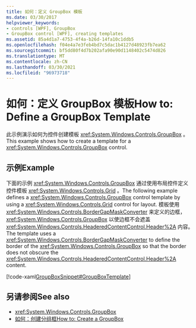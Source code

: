 ```yaml
---
title: 如何：定义 GroupBox 模板
ms.date: 03/30/2017
helpviewer_keywords:
- controls [WPF], GroupBox
- GroupBox control [WPF], creating templates
ms.assetid: 85a4d1a7-4753-4f4a-b26d-14fa10c1ddb5
ms.openlocfilehash: f04e4a7e3feb4bd7c5dac1b4127d48923fb7ea62
ms.sourcegitcommit: bf5dd80f4d7b202afa90e90d1148402c5474d826
ms.translationtype: MT
ms.contentlocale: zh-CN
ms.lasthandoff: 03/30/2021
ms.locfileid: "96973718"
---
```

# <a name="how-to-define-a-groupbox-template"></a><span data-ttu-id="902db-102">如何：定义 GroupBox 模板</span><span class="sxs-lookup"><span data-stu-id="902db-102">How to: Define a GroupBox Template</span></span>

<span data-ttu-id="902db-103">此示例演示如何为控件创建模板 <xref:System.Windows.Controls.GroupBox> 。</span><span class="sxs-lookup"><span data-stu-id="902db-103">This example shows how to create a template for a <xref:System.Windows.Controls.GroupBox> control.</span></span>  
  
## <a name="example"></a><span data-ttu-id="902db-104">示例</span><span class="sxs-lookup"><span data-stu-id="902db-104">Example</span></span>  

 <span data-ttu-id="902db-105">下面的示例 <xref:System.Windows.Controls.GroupBox> 通过使用布局控件定义控件模板 <xref:System.Windows.Controls.Grid> 。</span><span class="sxs-lookup"><span data-stu-id="902db-105">The following example defines a <xref:System.Windows.Controls.GroupBox> control template by using a <xref:System.Windows.Controls.Grid> control for layout.</span></span> <span data-ttu-id="902db-106">模板使用 <xref:System.Windows.Controls.BorderGapMaskConverter> 来定义的边框， <xref:System.Windows.Controls.GroupBox> 以使边框不会遮盖 <xref:System.Windows.Controls.HeaderedContentControl.Header%2A> 内容。</span><span class="sxs-lookup"><span data-stu-id="902db-106">The template uses a <xref:System.Windows.Controls.BorderGapMaskConverter> to define the border of the <xref:System.Windows.Controls.GroupBox> so that the border does not obscure the <xref:System.Windows.Controls.HeaderedContentControl.Header%2A> content.</span></span>  
  
 [!code-xaml[GroupBoxSnippet#GroupBoxTemplate](~/samples/snippets/csharp/VS_Snippets_Wpf/GroupBoxSnippet/CS/Window1.xaml#groupboxtemplate)]  
  
## <a name="see-also"></a><span data-ttu-id="902db-107">另请参阅</span><span class="sxs-lookup"><span data-stu-id="902db-107">See also</span></span>

- <xref:System.Windows.Controls.GroupBox>
- <span data-ttu-id="902db-108">[如何：创建分组框](/previous-versions/dotnet/netframework-3.5/ms748321(v=vs.90))</span><span class="sxs-lookup"><span data-stu-id="902db-108">[How to: Create a GroupBox](/previous-versions/dotnet/netframework-3.5/ms748321(v=vs.90))</span></span>
